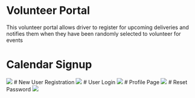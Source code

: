 # Volunteer Portal
This volunteer portal allows driver to register for upcoming deliveries and notifies them when they have been randomly selected to volunteer for events
# Calendar Signup
<img src="https://raw.githubusercontent.com/saahiljaffer/volunteerPortal/master/pictures/calendar.png">
# New User Registration
<img src="https://raw.githubusercontent.com/saahiljaffer/volunteerPortal/master/pictures/signup.png">
# User Login
<img src="https://raw.githubusercontent.com/saahiljaffer/volunteerPortal/master/pictures/login.png">
# Profile Page
<img src="https://raw.githubusercontent.com/saahiljaffer/volunteerPortal/master/pictures/profile.png">
# Reset Password
<img src="https://raw.githubusercontent.com/saahiljaffer/volunteerPortal/master/pictures/reset%20password.png">

